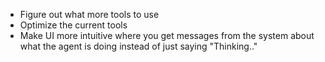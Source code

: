 - Figure out what more tools to use
- Optimize the current tools
- Make UI more intuitive where you get messages from the system about what the agent is doing instead of just saying "Thinking.."